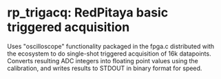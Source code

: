 # rp_trigacq: RedPitaya basic triggered acquisition
Uses "oscilloscope" functionality packaged in the fpga.c distributed with the ecosystem to do single-shot triggered acquisition of 16k datapoints.
Converts resulting ADC integers into floating point values using the calibration, and writes results to STDOUT in binary format for speed.
